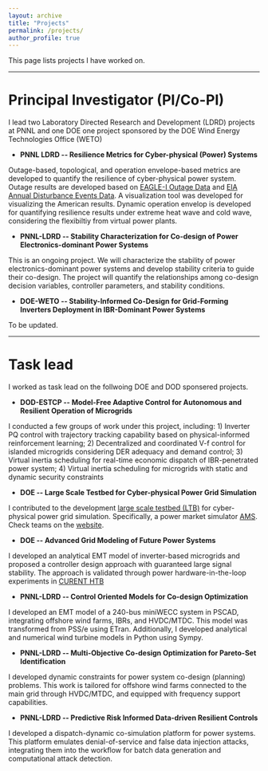 ```yaml
---
layout: archive
title: "Projects"
permalink: /projects/
author_profile: true
---
```


This page lists projects I have worked on.

---

# Principal Investigator (PI/Co-PI)

I lead two Laboratory Directed Research and Development (LDRD) projects at PNNL and one DOE one project sponsored by the DOE Wind Energy Technologies Office (WETO)

* **PNNL LDRD -- Resilience Metrics for Cyber-physical (Power) Systems**
        
Outage-based, topological, and operation envelope-based metrics are developed to quantify the resilience of cyber-physical power system. Outage results are developed based on [EAGLE-I Outage Data](https://figshare.com/articles/dataset/The_Environment_for_Analysis_of_Geo-Located_Energy_Information_s_Recorded_Electricity_Outages_2014-2022/24237376) and [EIA Annual Disturbance Events Data](https://www.eia.gov/electricity/data/disturbance/disturb_events_archive.html).
A visualization tool was developed for visualizing the American results. Dynamic operation envelop is developed for quantifying resilience results under extreme heat wave and cold wave, considering the flexibiltiy from virtual power plants.
        
* **PNNL-LDRD -- Stability Characterization for Co-design of Power Electronics-dominant Power Systems**

This is an ongoing project. We will characterize the stability of power electronics-dominant power systems and develop stability criteria to guide their co-design. The project will quantify the relationships among co-design decision variables, controller parameters, and stability conditions.

* **DOE-WETO -- Stability-Informed Co-Design for Grid-Forming Inverters Deployment in IBR-Dominant Power Systems**

To be updated.

---

# Task lead

I worked as task lead on the follwoing DOE and DOD sponsered projects.

* **DOD-ESTCP -- Model-Free Adaptive Control for Autonomous and Resilient Operation of Microgrids**

I conducted a few groups of work under this project, including: 1) Inverter PQ control with trajectory tracking capability based on physical-informed reinforcement learning; 2) Decentralized and coordinated V-f control for islanded microgrids considering DER adequacy and demand control; 3) Virtual inertia scheduling for real-time economic dispatch of IBR-penetrated power system; 4) Virtual inertia scheduling for microgrids with static and dynamic security constraints

* **DOE -- Large Scale Testbed for Cyber-physical Power Grid Simulation**

I contributed to the development [large scale testbed (LTB)](https://ltb.curent.org/) for cyber-physical power grid simulation. Specifically, a power market simulator [AMS](https://docs.andes.app/en/latest/?badge=latest). Check teams on the [website](https://ltb.curent.org/team/).

* **DOE -- Advanced Grid Modeling of Future Power Systems**

I developed an analytical EMT model of inverter-based microgrids and proposed a controller design approach with guaranteed large signal stability. The approach is validated through power hardware-in-the-loop experiments in [CURENT HTB](https://curent.utk.edu/wp-content/uploads/2024/07/Tolbert_Fact_Sheet_Web.pdf)

* **PNNL-LDRD -- Control Oriented Models for Co-design Optimization**

I developed an EMT model of a 240-bus miniWECC system in PSCAD, integrating offshore wind farms, IBRs, and HVDC/MTDC. This model was transformed from PSS/e using ETran. Additionally, I developed analytical and numerical wind turbine models in Python using Sympy.

* **PNNL-LDRD -- Multi-Objective Co-design Optimization for Pareto-Set Identification**

I developed dynamic constraints for power system co-design (planning) problems. This work is tailored for offshore wind farms connected to the main grid through HVDC/MTDC, and equipped with frequency support capabilities.

* **PNNL-LDRD -- Predictive Risk Informed Data-driven Resilient Controls**

I developed a dispatch-dynamic co-simulation platform for power systems. This platform emulates denial-of-service and false data injection attacks, integrating them into the workflow for batch data generation and computational attack detection.